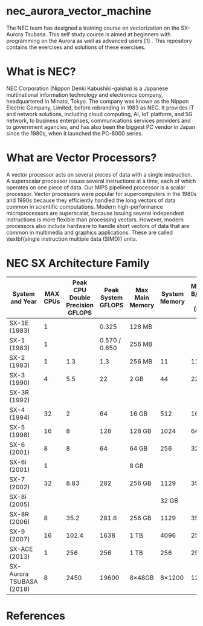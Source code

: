 # nec_aurora_vector_machine

The NEC team has designed a training course on vectorization on the SX-Aurora Tsubasa. This self study course is aimed at beginners with programming on the Aurora as well as advanced users [1] . This repository contains the exercises and solutions of these exercises.

# What is NEC?
NEC Corporation (Nippon Denki Kabushiki-gaisha) is a Japanese multinational information technology and electronics company, headquartered in Minato, Tokyo.  The company was known as the Nippon Electric Company, Limited, before rebranding in 1983 as NEC. It provides IT and network solutions, including cloud computing, AI, IoT platform, and 5G network, to business enterprises, communications services providers and to government agencies, and has also been the biggest PC vendor in Japan since the 1980s, when it launched the PC-8000 series.

# What are Vector Processors?
A vector processor acts on several pieces of data with a single instruction. A superscalar processor issues several instructions at a time, each of which operates on one piece of data. Our MIPS pipelined processor is a scalar processor. Vector processors were popular for supercomputers in the 1980s and 1990s because they efficiently handled the long vectors of data common in scientific computations. Modern high-performance microprocessors are superscalar, because issuing several independent instructions is more flexible than processing vectors. However, modern processors also include hardware to handle short
vectors of data that are common in multimedia and graphics applications. These are called \textbf{single instruction multiple data (SIMD)} units.



# NEC SX Architecture Family
| System and Year            | MAX CPUs      | Peak CPU Double Precision GFLOPS   | Peak System GFLOPS |  Max Main Memory | System Memory |  Memory B/W per CPU (GB/s)
| -------------------------- | ------------- |----------------------------------- | ------------------ | ---------------- |---------------- |---------------- |
| SX-1E (1983)               |  1            |                        |             0.325       |        128 MB          |                 |            |
| SX-1  (1983)               |  1            |                        |         0.570 / 0.650           |    256 MB              |                 | |
| SX-2  (1983)               |  1            |     1.3                   |      1.3              |         256 MB         |    11             | 11
| SX-3  (1990)               |  4            |        5.5                |     22               |    2 GB              |   44              | 22
| SX-3R  (1992)              |               |                        |                    |                  |                 |
| SX-4  (1994)               |  32           |          2              |     64               |    16 GB              |      512           | 16
| SX-5  (1998)               |  16           |            8            |         128          |   128 GB               |   1024              | 64
| SX-6 (2001)                |   8           |       8                 |           64          |      64 GB            |     256            | 32
| SX-6i (2001)               |   1           |                        |                    |        8 GB          |                 |
| SX-7 (2002)                |   32          |    8.83                     |    282                |         256 GB         |         1129        | 35.3
| SX-8i (2005)               |               |                        |                    |                  |    32 GB             |
| SX-8R (2006)               |      8        |        35.2                |        281.6            |          256 GB        |     1129            | 35.3
| SX-9 (2007)                |      16       |          102.4              |           1638         |      1 TB            |   4096              | 256
| SX-ACE (2013)              |      1        |         256               |     256               |        1 TB          |   256              | 256
| SX-Aurora TSUBASA (2018)   |      8        |       2450                 |          19600          |   8×48GB               |    8×1200             | 1200


# References
